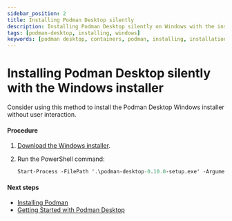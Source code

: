 ```yaml
---
sidebar_position: 2
title: Installing Podman Desktop silently
description: Installing Podman Desktop silently on Windows with the installer
tags: [podman-desktop, installing, windows]
keywords: [podman desktop, containers, podman, installing, installation, windows]
---
```


# Installing Podman Desktop silently with the Windows installer

Consider using this method to install the Podman Desktop Windows installer without user interaction.

#### Procedure

1. [Download the Windows installer](/downloads/windows).
2. Run the PowerShell command:

    ```ps
    Start-Process -FilePath '.\podman-desktop-0.10.0-setup.exe' -ArgumentList "\S" -Wait
    ```

#### Next steps

* [Installing Podman](installing-podman-with-podman-desktop)
* [Getting Started with Podman Desktop](/docs/getting-started/getting-started)

